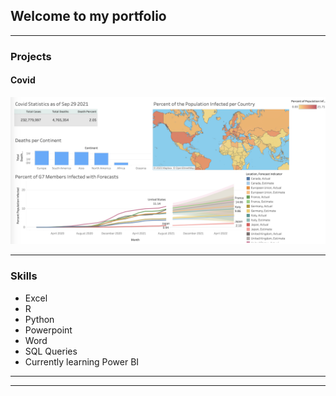 ## Welcome to my portfolio

---

### Projects  

#### Covid 
<img src="images/CovidDashboard.png?raw=true"/>



---

### Skills

- Excel
- R
- Python
- Powerpoint
- Word
- SQL Queries
- Currently learning Power BI

---




---
<p style="font-size:11px"></p>
<!-- Remove above link if you don't want to attibute -->
